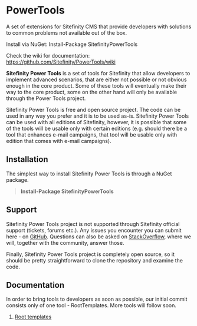 PowerTools
==========

A set of extensions for Sitefinity CMS that provide developers with solutions to common problems not available out of the box.

Install via NuGet: Install-Package SitefinityPowerTools

Check the wiki for documentation: https://github.com/Sitefinity/PowerTools/wiki

**Sitefinity Power Tools** is a set of tools for Sitefinity that allow developers to implement advanced scenarios, that are either not possible or not obvious enough in the core product. Some of these tools will eventually make their way to the core product, some on the other hand will only be available through the Power Tools project.

Sitefinity Power Tools is free and open source project. The code can be used in any way you prefer and it is to be used as-is. Sitefinity Power Tools can be used with all editions of Sitefinity, however, it is possible that some of the tools will be usable only with certain editions (e.g. should there be a tool that enhances e-mail campaigns, that tool will be usable only with edition that comes with e-mail campaigns).

## Installation

The simplest way to install Sitefinity Power Tools is through a NuGet package. 

> **Install-Package SitefinityPowerTools**

## Support

Sitefinity Power Tools project is not supported through Sitefinity official support (tickets, forums etc.). Any issues you encounter you can submit here - on [GitHub](http://www.github.com). Questions can also be asked on [StackOverflow](http://stackoverflow.com/), where we will, together with the community, answer those. 

Finally, Sitefinity Power Tools project is completely open source, so it should be pretty straightforward to clone the repository and examine the code.

## Documentation

In order to bring tools to developers as soon as possible, our initial commit consists only of one tool - RootTemplates. More tools will follow soon.

1. [Root templates](https://github.com/Sitefinity/PowerTools/wiki/Root-Templates)